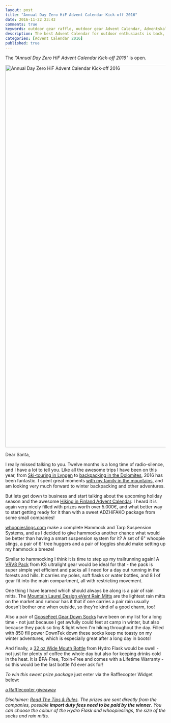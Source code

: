 ```yaml
---
layout: post
title: "Annual Day Zero HiF Advent Calendar Kick-off 2016"
date: 2016-11-22 23:43
comments: true
keywords: outdoor gear raffle, outdoor gear Advent Calendar, Adventskalender
description: The best Advent Calendar for outdoor enthusiasts is back, full of great prizes which will enhance your adventures and make them more ultralight & fun!
categories: [Advent Calendar 2016]
published: true
---
```


The *"Annual Day Zero HiF Advent Calendar Kick-off 2016"* is open.

<a data-flickr-embed="true"  href="https://www.flickr.com/photos/hendrikmorkel/31176518325/in/dateposted/" title="Annual Day Zero HiF Advent Calendar Kick-off 2016"><img src="https://c6.staticflickr.com/6/5772/31176518325_23a994985b_h.jpg" width="1600" height="1200" alt="Annual Day Zero HiF Advent Calendar Kick-off 2016"></a><script async src="//embedr.flickr.com/assets/client-code.js" charset="utf-8"></script>

<!-- more -->

Dear Santa,

I really missed talking to you. Twelve months is a long time of radio-silence, and I have a lot to tell you. Like all the awesome trips I have been on this year, from [Ski-touring in Lyngen](https://hikinginfinland.com/2016/05/lyngen.html) to [backpacking in the Dolomites](https://hikinginfinland.com/2016/10/autumn-backpacking-in-the-dolomites.html), 2016 has been fantastic. I spent great moments [with my family in the mountains](https://hikinginfinland.com/2016/09/family-adventures-in-the-bregenzerwald.html), and am looking very much forward to winter backpacking and other adventures. 

But lets get down to business and start talking about the upcoming holiday season and the awesome [Hiking in Finland Advent Calendar](https://hikinginfinland.com/blog/categories/advent-calendar-2016/). I heard it is again very nicely filled with prizes worth over 5.000€, and what better way to start getting ready for it than with a sweet ADZHiFAKO package from some small companies! 

[whoopieslings.com](https://whoopieslings.com/) make a complete Hammock and Tarp Suspension Systems, and as I decided to give hammocks another chance what would be better than having a smart suspension system for it? A set of 6" whoopie slings, a pair of 6' tree huggers and a pair of toggles should make setting up my hammock a breeze!

Similar to hammocking I think it is time to step up my trailrunning again! A [VRV8 Pack](http://www.ks-ultralightgear.com/p/blog-page_13.html) from KS ultralight gear would be ideal for that - the pack is super simple yet efficient and packs all I need for a day out running in the forests and hills. It carries my poles, soft flasks or water bottles, and 8 l of gear fit into the main compartment, all with restricting movement.

One thing I have learned which should always be along is a pair of rain mitts. The [Mountain Laurel Design eVent Rain Mitts](http://www.mountainlaureldesigns.com/shop/product_info.php?cPath=37&products_id=51) are the lightest rain mitts on the market and rumour has it that if one carries a pair rain usually doesn't bother one when outside, so they're kind of a good charm, too!

Also a pair of [GooseFeet Gear Down Socks](https://goosefeetgear.com/products/1-down-socks) have been on my list for a long time - not just because I get awfully could feet at camp in winter, but also because they pack so tiny & light when I'm hiking throughout the day. Filled with 850 fill power DownTek down these socks keep me toasty on my winter adventures, which is especially great after a long day in boots!

And finally, a [32 oz Wide Mouth Bottle](https://www.hydroflask.com/32-oz-wide-bottle#92=20) from Hydro Flask would be swell - not just for plenty of coffee the whole day but also for keeping drinks cold in the heat. It is BPA-Free, Toxin-Free and comes with a Lifetime Warranty - so this would be the last bottle I'd ever ask for!

*To win this sweet prize package* just enter via the Rafflecopter Widget below: 

<a class="rcptr" href="http://www.rafflecopter.com/rafl/display/2eafd89586/" rel="nofollow" data-raflid="2eafd89586" data-theme="classic" data-template="547b1bf514e3887a6c34e3c0" id="rcwidget_c4nk8l5v">a Rafflecopter giveaway</a>
<script src="https://widget-prime.rafflecopter.com/launch.js"></script>

*Disclaimer: [Read The Tips & Rules](https://hikinginfinland.com/2015/11/advent-calendar-2015-the-rules.html). The prizes are sent directly from the companies, possible **import duty fees need to be paid by the winner**. You can choose the colour of the Hydro Flask and whoopieslings, the size of the socks and rain mitts.*
